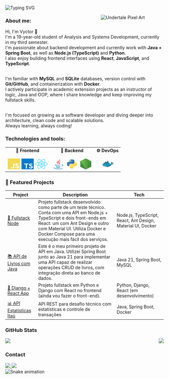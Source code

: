 ![Typing SVG](https://readme-typing-svg.demolab.com?font=Fira+Code&pause=1000&color=6793F7&width=435&lines=Howdy!+I'm+Vyctor.;Welcome+to+my+Github+profile!+)

<img src="https://steamuserimages-a.akamaihd.net/ugc/912450218524408052/A5E5001775EFD89299EC3B548001C0B54D17A8DD/?imw=637&imh=358&ima=fit&impolicy=Letterbox&imcolor=%23000000&letterbox=true" alt="Undertale Pixel Art" align="right" width="200">

### About me:

Hi, I'm Vyctor 👋<br>
I'm a 19-year-old student of Analysis and Systems Development, currently in my third semester.<br>
I'm passionate about backend development and currently work with <strong>Java + Spring Boot</strong>, as well as <strong>Node.js (TypeScript)</strong> and <strong>Python</strong>.<br>
I also enjoy building frontend interfaces using <strong>React</strong>, <strong>JavaScript</strong>, and <strong>TypeScript</strong>.<br><br>

I'm familiar with <strong>MySQL</strong> and <strong>SQLite</strong> databases, version control with <strong>Git/GitHub</strong>, and containerization with <strong>Docker</strong>.<br>
I actively participate in academic extension projects as an instructor of logic, Java and OOP, where I share knowledge and keep improving my fullstack skills.<br><br>

I'm focused on growing as a software developer and diving deeper into architecture, clean code and scalable solutions.<br>
Always learning, always coding!

### Technologies and tools:

<table style="border: none;">
  <tr>
    <td align="center" style="border: none;">
      <strong>🚀 Frontend</strong><br><br>
      <img src="https://raw.githubusercontent.com/devicons/devicon/master/icons/javascript/javascript-plain.svg" height="35" width="40" alt="JavaScript" />
      <img src="https://raw.githubusercontent.com/devicons/devicon/master/icons/typescript/typescript-original.svg" height="35" width="40" alt="TypeScript" />
      <img src="https://raw.githubusercontent.com/devicons/devicon/master/icons/react/react-original.svg" height="35" width="40" alt="React" />
    </td>
    <td align="center" style="border: none;">
      <strong>🧠 Backend</strong><br><br>
      <img src="https://raw.githubusercontent.com/devicons/devicon/master/icons/java/java-original.svg" height="35" width="40" alt="Java" />
      <img src="https://raw.githubusercontent.com/devicons/devicon/master/icons/python/python-original.svg" height="35" width="40" alt="Python" />
      <img src="https://raw.githubusercontent.com/devicons/devicon/master/icons/nodejs/nodejs-original.svg" height="35" width="40" alt="Node.js" />
    </td>
    <td align="center" style="border: none;">
      <strong>⚙️ DevOps</strong><br><br>
      <img src="https://raw.githubusercontent.com/devicons/devicon/master/icons/docker/docker-original.svg" height="35" width="40" alt="Docker" />
    </td>
  </tr>
</table>

### 🧩 Featured Projects

| Project | Description | Tech |
|--------|-----------|-------------|
| [🚀 Fullstack Node](https://github.com/vyctor-carvalho/Full_Stack_Node) | Projeto fullstack desenvolvido como parte de um teste técnico. Conta com uma API em Node.js + TypeScript e dois front-ends em React: um com Ant Design e outro com Material UI. Utiliza Docker e Docker Compose para uma execução mais fácil dos serviços. | Node.js, TypeScript, React, Ant Design, Material UI, Docker |
| [📚 API de Livros com Java](https://github.com/vyctor-carvalho/Api-Livros-em-java) | Este é o meu primeiro projeto de API em Java. Utilizei Spring Boot junto ao Java 21 para implementar uma API capaz de realizar operações CRUD de livros, com integração direta ao banco de dados. | Java 21, Spring Boot, MySQL |
| [🐍 Django + React App](https://github.com/vyctor-carvalho/Full_Stack_Python) | Projeto fullstack em Python e Django com React no frontend (ainda vou fazer o front-end). | Python, Django, React (em desenvolvimento) |
| [📊 API Estatísticas Itaú](https://github.com/vyctor-carvalho/Api-Transacoes-Itau) | API REST para desafio técnico com estatísticas e controle de transações | Java, Spring Boot, Docker |


### GitHub Stats

<div align="left" style="display: flex; justify-content: space-between;">
  <a href="https://github.com/vyctor-carvalho/">
    <img src="https://github-readme-stats.vercel.app/api?username=vyctor-carvalho&show_icons=true&theme=radical" />
</a>
  <a href="https://github.com/vyctor-carvalho/">
    <img height="180em" src="https://github-readme-stats.vercel.app/api/top-langs/?username=vyctor-carvalho&layout=compact&langs_count=7&cache_seconds=21600&theme=radical"/>
  </a>
</div>

### Contact

<div> 
  <a href="mailto:vkvyctor180@gmail.com">
    <img src="https://img.shields.io/badge/-Gmail-%23333?style=for-the-badge&logo=gmail&logoColor=white" target="_blank">
  </a>
  <a href="https://www.linkedin.com/in/vyctor-carvalho-945366306" target="_blank">
    <img src="https://img.shields.io/badge/-LinkedIn-%230077B5?style=for-the-badge&logo=linkedin&logoColor=white">
  </a>
</div>

<picture>
  <source media="(prefers-color-scheme: dark)" srcset="https://raw.githubusercontent.com/vyctor-carvalho/vyctor-carvalho/output/github-contribution-grid-snake-dark.svg" />
  <source media="(prefers-color-scheme: light)" srcset="https://raw.githubusercontent.com/vyctor-carvalho/vyctor-carvalho/output/github-contribution-grid-snake.svg" />
  <img alt="Snake animation" src="https://raw.githubusercontent.com/vyctor-carvalho/vyctor-carvalho/output/github-contribution-grid-snake.svg" />
</picture>
